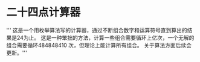# 二十四点计算器
''' 
这是一个用枚举算法写的计算器，通过不断组合数字和运算符号直到算出的结果是24为止。
这是一种笨拙的方法，计算一些组合需要循环上亿次，一个无解的组合需要循环484848410
次，但理论上能计算所有组合。
关于算法方面后续会更新。'''
